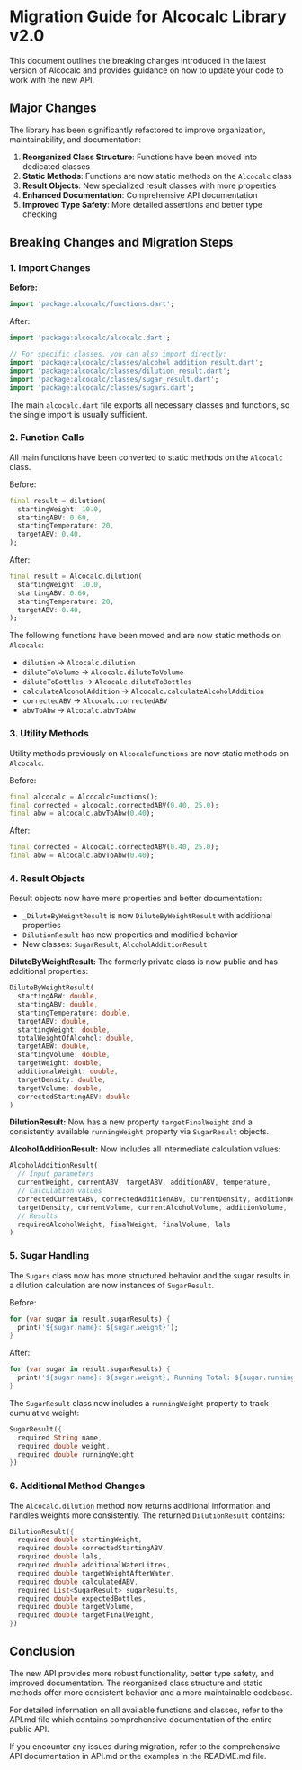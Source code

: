 # Migration Guide for Alcocalc Library v2.0

This document outlines the breaking changes introduced in the latest version of Alcocalc and provides guidance on how to update your code to work with the new API.

## Major Changes

The library has been significantly refactored to improve organization, maintainability, and documentation:

1. **Reorganized Class Structure**: Functions have been moved into dedicated classes
2. **Static Methods**: Functions are now static methods on the `Alcocalc` class
3. **Result Objects**: New specialized result classes with more properties
4. **Enhanced Documentation**: Comprehensive API documentation
5. **Improved Type Safety**: More detailed assertions and better type checking

## Breaking Changes and Migration Steps

### 1. Import Changes

**Before:**
```dart
import 'package:alcocalc/functions.dart';
```

After:
```dart
import 'package:alcocalc/alcocalc.dart';

// For specific classes, you can also import directly:
import 'package:alcocalc/classes/alcohol_addition_result.dart';
import 'package:alcocalc/classes/dilution_result.dart';
import 'package:alcocalc/classes/sugar_result.dart';
import 'package:alcocalc/classes/sugars.dart';
```

The main `alcocalc.dart` file exports all necessary classes and functions, so the single import is usually sufficient.

### 2. Function Calls

All main functions have been converted to static methods on the `Alcocalc` class.

Before:
```dart
final result = dilution(
  startingWeight: 10.0,
  startingABV: 0.60,
  startingTemperature: 20,
  targetABV: 0.40,
);
```

After:
```dart
final result = Alcocalc.dilution(
  startingWeight: 10.0,
  startingABV: 0.60,
  startingTemperature: 20,
  targetABV: 0.40,
);
```

The following functions have been moved and are now static methods on `Alcocalc`:

- `dilution` → `Alcocalc.dilution`
- `diluteToVolume` → `Alcocalc.diluteToVolume`
- `diluteToBottles` → `Alcocalc.diluteToBottles`
- `calculateAlcoholAddition` → `Alcocalc.calculateAlcoholAddition`
- `correctedABV` → `Alcocalc.correctedABV`
- `abvToAbw` → `Alcocalc.abvToAbw`

### 3. Utility Methods

Utility methods previously on `AlcocalcFunctions` are now static methods on `Alcocalc`.

Before:
```dart
final alcocalc = AlcocalcFunctions();
final corrected = alcocalc.correctedABV(0.40, 25.0);
final abw = alcocalc.abvToAbw(0.40);
```

After:
```dart
final corrected = Alcocalc.correctedABV(0.40, 25.0);
final abw = Alcocalc.abvToAbw(0.40);
```

### 4. Result Objects

Result objects now have more properties and better documentation:

- `_DiluteByWeightResult` is now `DiluteByWeightResult` with additional properties
- `DilutionResult` has new properties and modified behavior
- New classes: `SugarResult`, `AlcoholAdditionResult`

**DiluteByWeightResult:**
The formerly private class is now public and has additional properties:
```dart
DiluteByWeightResult(
  startingABW: double,
  startingABV: double,
  startingTemperature: double,
  targetABV: double,
  startingWeight: double,
  totalWeightOfAlcohol: double,
  targetABW: double,
  startingVolume: double,
  targetWeight: double,
  additionalWeight: double,
  targetDensity: double,
  targetVolume: double,
  correctedStartingABV: double
)
```

**DilutionResult:**
Now has a new property `targetFinalWeight` and a consistently available `runningWeight` property via `SugarResult` objects.

**AlcoholAdditionResult:**
Now includes all intermediate calculation values:
```dart
AlcoholAdditionResult(
  // Input parameters
  currentWeight, currentABV, targetABV, additionABV, temperature,
  // Calculation values
  correctedCurrentABV, correctedAdditionABV, currentDensity, additionDensity, 
  targetDensity, currentVolume, currentAlcoholVolume, additionVolume,
  // Results
  requiredAlcoholWeight, finalWeight, finalVolume, lals
)
```

### 5. Sugar Handling

The `Sugars` class now has more structured behavior and the sugar results in a dilution calculation are now instances of `SugarResult`.

Before:
```dart
for (var sugar in result.sugarResults) {
  print('${sugar.name}: ${sugar.weight}');
}
```

After:
```dart
for (var sugar in result.sugarResults) {
  print('${sugar.name}: ${sugar.weight}, Running Total: ${sugar.runningWeight}');
}
```

The `SugarResult` class now includes a `runningWeight` property to track cumulative weight:

```dart
SugarResult({
  required String name,
  required double weight, 
  required double runningWeight
})
```

### 6. Additional Method Changes

The `Alcocalc.dilution` method now returns additional information and handles weights more consistently. The returned `DilutionResult` contains:
```dart
DilutionResult({
  required double startingWeight,
  required double correctedStartingABV,
  required double lals,
  required double additionalWaterLitres,
  required double targetWeightAfterWater,
  required double calculatedABV,
  required List<SugarResult> sugarResults,
  required double expectedBottles,
  required double targetVolume,
  required double targetFinalWeight,
})
```

## Conclusion

The new API provides more robust functionality, better type safety, and improved documentation. The reorganized class structure and static methods offer more consistent behavior and a more maintainable codebase.

For detailed information on all available functions and classes, refer to the API.md file which contains comprehensive documentation of the entire public API.

If you encounter any issues during migration, refer to the comprehensive API documentation in API.md or the examples in the README.md file.